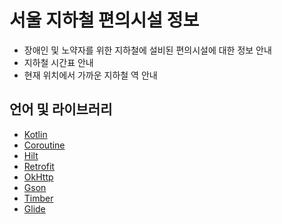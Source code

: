 # 서울 지하철 편의시설 정보
* 장애인 및 노약자를 위한 지하철에 설비된 편의시설에 대한 정보 안내
* 지하철 시간표 안내
* 현재 위치에서 가까운 지하철 역 안내

## 언어 및 라이브러리
* [Kotlin](https://kotlinlang.org)
* [Coroutine](https://developer.android.com/kotlin/coroutines)
* [Hilt](https://developer.android.com/training/dependency-injection/hilt-android)
* [Retrofit](http://square.github.io/retrofit/)
* [OkHttp](http://square.github.io/okhttp/)
* [Gson](https://github.com/google/gson)
* [Timber](https://github.com/JakeWharton/timber)
* [Glide](https://github.com/bumptech/glide)
